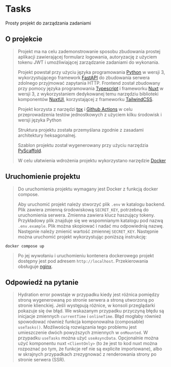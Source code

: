 # Tasks
Prosty projekt do zarządzania zadaniami

## O projekcie

> Projekt ma na celu zademonstrowanie sposobu zbudowania prostej aplikacji
> zawierającej formularz logowania, autoryzację z użyciem tokenu JWT i umożliwiającej
> zarządzanie zadaniami do wykonania.
>
> Projekt powstał przy użyciu języka programowania [Python] w wersji 3,
> wykorzystującego framework [FastAPI] do zbudowania serwera zdolnego przyjmować
> zapytania HTTP. Frontend został zbudowany przy pomocy języka programowania
> [Typescript] i frameworku [Nuxt] w wersji 3, z wykorzystaniem dedykowanej
> temu narzędziu biblioteki komponentów [NuxtUI], korzystającej z frameworku
> [TailwindCSS].
>
> Projekt korzysta z narzędzi [tox] i [Github Actions] w celu przeprowadzenia testów
> jednostkowych z użyciem kilku środowisk i wersji języka Python
>
> Struktura projektu została przemyślana zgodnie z zasadami architektury heksagonalnej.
>
> Szablon projektu został wygenerowany przy użyciu narzędzia [PyScaffold].
>
> W celu ułatwienia wdrożenia projektu wykorzystano narzędzie [Docker]

## Uruchomienie projektu

> Do uruchomienia projektu wymagany jest Docker z funkcją docker compose.
>
> Aby uruchomić projekt należy stworzyć plik `.env` w katalogu backend. Plik zawiera zmienną
> środowiskową `SECRET_KEY`, potrzebną do uruchomienia serwera. Zmienna zawiera klucz haszujący
> tokeny. Przykładowy plik znajduje się we wspomnianym katalogu pod nazwą `.env.example`.
> Plik można skopiować i nadać mu odpowiednią nazwę. Następnie należy zmienić wartość zmiennej
> `SECRET_KEY`. Następnie można uruchomić projekt wykorzystując poniższą instrukcję:

```
docker compose up
```

> Po jej wywołaniu i uruchomieniu kontenera dockerowego projekt dostępny jest pod adresem
> `http://localhost`. Przekierowania obsługuje [nginx].

## Odpowiedź na pytanie

> Hydration error powstaje w przypadku kiedy jest różnica pomiędzy stroną wygenerowaną po
> stronie serwera a stroną utworzoną po stronie klienckiej. Jeśli występują różnice, w konsoli
> przeglądarki pokazuje się ów błąd. We wskazanym przypadku przyczyną błędu są inicjacje
> zmiennych `currentTime` i `onlineTime`. Błąd mogłaby również spowodować również funkcja
> komponowalna (composable) `useTasks()`. Możliwością rozwiązania tego problemu jest
> umieszczenie dwóch powyższych zmiennych w `onMounted`. W przypadku `useTasks` można użyć
> `useAsyncData`. Opcjonalnie można użyć komponentu nuxt `<ClientOnly>` (to że jest to kod
> nuxt można rozpoznać po tym, że funkcje ref nie są explicite importowane), albo w skrajnych
> przypadkach zrezygnować z renderowania strony po stronie serwera (SSR).


[Python]: https://www.python.org
[FastAPI]: https://fastapi.tiangolo.com
[Typescript]: https://www.typescriptlang.org
[Nuxt]: https://nuxt.com
[NuxtUI]: https://ui.nuxt.com
[TailwindCSS]: https://ui.nuxt.com
[tox]: https://tox.wiki/en/latest/config.html
[Github Actions]: https://github.com/features/actions
[TailwindCSS]: https://ui.nuxt.com
[PyScaffold]: https://pyscaffold.org/
[Docker]: https://www.docker.com
[nginx]: https://nginx.org/en/
